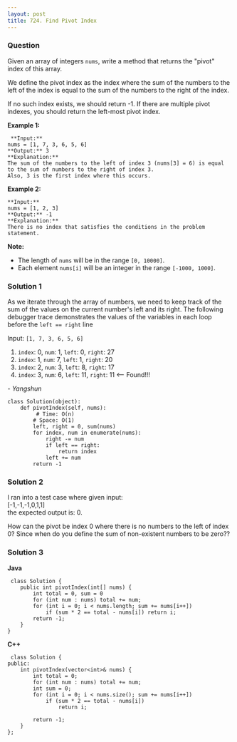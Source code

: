 ```yaml
---
layout: post
title: 724. Find Pivot Index
---
```

### Question
Given an array of integers `nums`, write a method that returns the "pivot"
index of this array.

We define the pivot index as the index where the sum of the numbers to the
left of the index is equal to the sum of the numbers to the right of the
index.

If no such index exists, we should return -1. If there are multiple pivot
indexes, you should return the left-most pivot index.

 **Example 1:**

    
    
     **Input:** 
    nums = [1, 7, 3, 6, 5, 6]
    **Output:** 3
    **Explanation:** 
    The sum of the numbers to the left of index 3 (nums[3] = 6) is equal to the sum of numbers to the right of index 3.
    Also, 3 is the first index where this occurs.
    



**Example 2:**

    
    
    **Input:** 
    nums = [1, 2, 3]
    **Output:** -1
    **Explanation:** 
    There is no index that satisfies the conditions in the problem statement.
    



 **Note:**

  * The length of `nums` will be in the range `[0, 10000]`.
  * Each element `nums[i]` will be an integer in the range `[-1000, 1000]`.

### Solution 1
As we iterate through the array of numbers, we need to keep track of the sum
of the values on the current number's left and its right. The following
debugger trace demonstrates the values of the variables in each loop before
the `left == right` line

Input: `[1, 7, 3, 6, 5, 6]`

  1. `index`: 0, `num`: 1, `left`: 0, `right`: 27
  2. `index`: 1, `num`: 7, `left`: 1, `right`: 20
  3. `index`: 2, `num`: 3, `left`: 8, `right`: 17
  4. `index`: 3, `num`: 6, `left`: 11, `right`: 11 <\-- Found!!!

 _\- Yangshun_

    
    
    class Solution(object):
        def pivotIndex(self, nums):
             # Time: O(n)
            # Space: O(1)
            left, right = 0, sum(nums)
            for index, num in enumerate(nums):
                right -= num
                if left == right:
                    return index
                left += num
            return -1
    


### Solution 2
I ran into a test case where given input:  
[-1,-1,-1,0,1,1]  
the expected output is: 0.

How can the pivot be index 0 where there is no numbers to the left of index 0?
Since when do you define the sum of non-existent numbers to be zero??


### Solution 3
 **Java**

    
    
     class Solution {
        public int pivotIndex(int[] nums) {
            int total = 0, sum = 0
            for (int num : nums) total += num;
            for (int i = 0; i < nums.length; sum += nums[i++])
                if (sum * 2 == total - nums[i]) return i;
            return -1;  
        }
    }
    

**C++**

    
    
     class Solution {
    public:
        int pivotIndex(vector<int>& nums) {
            int total = 0;
            for (int num : nums) total += num;
            int sum = 0;
            for (int i = 0; i < nums.size(); sum += nums[i++])
                if (sum * 2 == total - nums[i])
                    return i;
            
            return -1;
        }
    };
    



